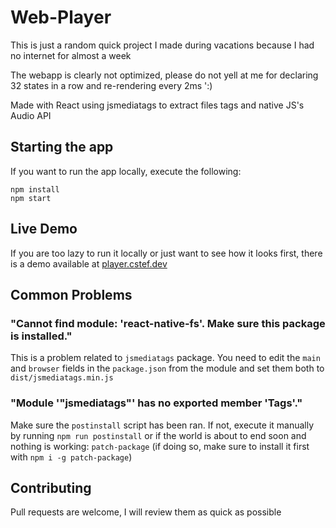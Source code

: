 # Web-Player

This is just a random quick project I made during vacations because I had no internet for almost a week

The webapp is clearly not optimized, please do not yell at me for declaring 32 states in a row and re-rendering every 2ms ':)

Made with React using jsmediatags to extract files tags and native JS's Audio API

## Starting the app

If you want to run the app locally, execute the following:

```
npm install
npm start
```

## Live Demo

If you are too lazy to run it locally or just want to see how it looks first, there is a demo available at [player.cstef.dev](https://player.cstef.dev)

## Common Problems

### "Cannot find module: 'react-native-fs'. Make sure this package is installed."

This is a problem related to `jsmediatags` package. You need to edit the `main` and `browser` fields in the `package.json` from the module and set them both to `dist/jsmediatags.min.js`

### "Module '"jsmediatags"' has no exported member 'Tags'."

Make sure the `postinstall` script has been ran. If not, execute it manually by running `npm run postinstall` or if the world is about to end soon and nothing is working: `patch-package` (if doing so, make sure to install it first with `npm i -g patch-package`)

## Contributing

Pull requests are welcome, I will review them as quick as possible
